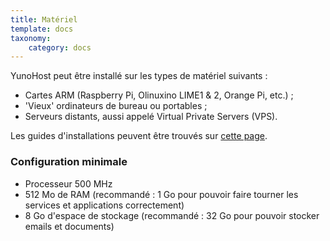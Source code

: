 ```yaml
---
title: Matériel
template: docs
taxonomy:
    category: docs
---
```


YunoHost peut être installé sur les types de matériel suivants :
- Cartes ARM (Raspberry Pi, Olinuxino LIME1 & 2, Orange Pi, etc.) ;
- 'Vieux' ordinateurs de bureau ou portables ;
- Serveurs distants, aussi appelé Virtual Private Servers (VPS).

Les guides d'installations peuvent être trouvés sur [cette page](/install).

### Configuration minimale

* Processeur 500 MHz
* 512 Mo de RAM (recommandé : 1 Go pour pouvoir faire tourner les services et applications correctement)
* 8 Go d'espace de stockage (recommandé : 32 Go pour pouvoir stocker emails et documents)
